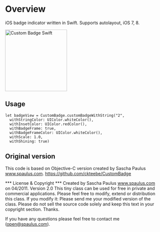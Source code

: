 # Overview

iOS badge indicator written in Swift. Supports autolayout, iOS 7, 8.

<img src='https://dl.dropboxusercontent.com/u/11143285/bikeexchange/github_images/custom-badge-screenshot.png?v=2' width='200' alt='Custom Badge Swift'>

## Usage

    let badgeView = CustomBadge.customBadgeWithString("2",
      withStringColor: UIColor.whiteColor(),
      withInsetColor: UIColor.redColor(),
      withBadgeFrame: true,
      withBadgeFrameColor: UIColor.whiteColor(),
      withScale: 1.0,
      withShining: true)


## Original version

This code is based on Objective-C version created by Sascha Paulus www.spaulus.com.
https://github.com/ckteebe/CustomBadge


*** License & Copyright ***
Created by Sascha Paulus www.spaulus.com on 04/2011. Version 2.0
This tiny class can be used for free in private and commercial applications.
Please feel free to modify, extend or distribution this class. 
If you modify it: Please send me your modified version of the class.
Please do not sell the source code solely and keep this text in
your copyright section. Thanks.
 
If you have any questions please feel free to contact me (open@spaulus.com).
